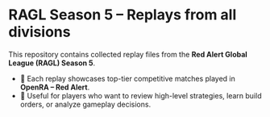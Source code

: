 # RAGL Season 5 – Replays from all divisions

This repository contains collected replay files from the **Red Alert Global League (RAGL) Season 5**.

- 🔹 Each replay showcases top-tier competitive matches played in **OpenRA – Red Alert**.  
- 🔹 Useful for players who want to review high-level strategies, learn build orders, or analyze gameplay decisions.  
